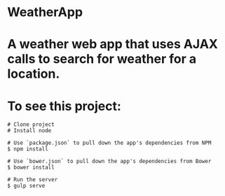 # WeatherApp

# A weather web app that uses AJAX calls to search for weather for a location.

# To see this project:

```
# Clone project
# Install node

# Use `package.json` to pull down the app's dependencies from NPM
$ npm install

# Use `bower.json` to pull down the app's dependencies from Bower
$ bower install

# Run the server
$ gulp serve

```
